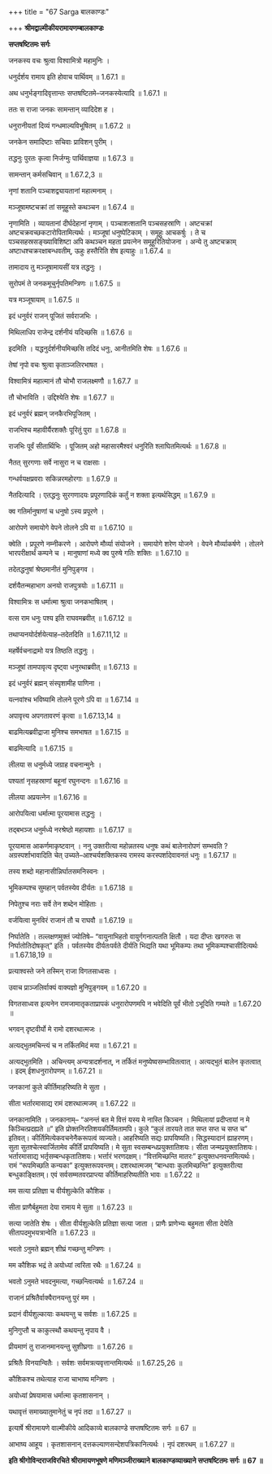+++
title = "67 Sarga बालकाण्डः"

+++
**श्रीमद्वाल्मीकीयरामायणम्बालकाण्डः**

**सप्तषष्टितमः सर्गः**

जनकस्य वचः श्रुत्वा विश्वामित्रो महामुनिः ।

धनुर्दर्शय रामाय इति होवाच पार्थिवम् ॥ 1.67.1 ॥

अथ धनुर्भङ्गादिवृत्तान्तः सप्तषष्टितमे–जनकस्येत्यादि ॥ 1.67.1 ॥

ततः स राजा जनकः सामन्तान् व्यादिदेश ह ।

धनुरानीयतां दिव्यं गन्धमाल्यविभूषितम् ॥ 1.67.2 ॥

जनकेन समादिष्टाः सचिवाः प्राविशन् पुरीम् ।

तद्धनुः पुरतः कृत्वा निर्जग्मुः पार्थिवाज्ञया ॥ 1.67.3 ॥

सामन्तान् कर्मसचिवान् ॥ 1.67.2,3 ॥

नृणां शतानि पञ्चाशद्व्यायतानां महात्मनाम् ।

मञ्जूषामष्टचक्रां तां समूहुस्ते कथञ्चन ॥ 1.67.4 ॥

नृणामिति । व्यायतानां दीर्घदेहानां नृणाम् । पञ्चाशत्शतानि पञ्चसहस्राणि । अष्टचक्रां अष्टचक्रवच्छकटारोपितामित्यर्थः । मञ्जूषां धनुष्पेटिकाम् । समूहुः आचकर्षुः । ते च पञ्चसहस्रसङ्ख्याविशिष्टा अपि कथञ्चन महता प्रयत्नेन समूहुरितियोजना । अन्ये तु अष्टचक्राम् अष्टाधश्चक्ररक्षाबन्धवतीम्, ऊहुः हस्तैरिति शेष इत्याहुः ॥ 1.67.4 ॥

तामादाय तु मञ्जूषामायसीं यत्र तद्धनुः ।

सुरोपमं ते जनकमूचुर्नृपतिमन्त्रिणः ॥ 1.67.5 ॥

यत्र मञ्जूषायाम् ॥ 1.67.5 ॥

इदं धनुर्वरं राजन् पूजितं सर्वराजभिः ।

मिथिलाधिप राजेन्द्र दर्शनीयं यदिच्छसि ॥ 1.67.6 ॥

इदमिति । यद्धनुर्दर्शनीयमिच्छसि तदिदं धनुः, आनीतमिति शेषः ॥ 1.67.6 ॥

तेषां नृपो वचः श्रुत्वा कृताञ्जलिरभाषत ।

विश्वामित्रं महात्मानं तौ चोभौ राजलक्ष्मणौ ॥ 1.67.7 ॥

तौ चोभाविति । उद्दिश्येति शेषः ॥ 1.67.7 ॥

इदं धनुर्वरं ब्रह्मन् जनकैरभिपूजितम् ।

राजभिश्च महावीर्यैरशक्तैः पूरितुं पुरा ॥ 1.67.8 ॥

राजभिः पूर्वं सीतार्थिभिः । पूजितम् अहो महासारमैश्वरं धनुरिति श्लाघितमित्यर्थः ॥ 1.67.8 ॥

नैतत् सुरगणाः सर्वे नासुरा न च राक्षसाः ।

गन्धर्वयक्षप्रवराः सकिन्नरमहोरगाः ॥ 1.67.9 ॥

नैतदित्यादि । एतद्धनुः सुरगणादयः प्रपूरणादिकं कर्तुं न शक्ता इत्यर्थसिद्धम् ॥ 1.67.9 ॥

क्व गतिर्मानुषाणां च धनुषो ऽस्य प्रपूरणे ।

आरोपणे समायोगे वेपने तोलने ऽपि वा ॥ 1.67.10 ॥

क्वेति । प्रपूरणे नम्नीकरणे । आरोपणे मौर्व्या संयोजने । समायोगे शरेण योजने । वेपने मौर्व्याकर्षणे । तोलने भारपरीक्षार्थं कम्पने च । मानुषाणां मध्ये क्व पुरुषे गतिः शक्तिः ॥ 1.67.10 ॥

तदेतद्धनुषां श्रेष्ठमानीतं मुनिपुङ्गव ।

दर्शयैतन्महाभाग अनयो राजपुत्रयोः ॥ 1.67.11 ॥

विश्वामित्रः स धर्मात्मा श्रुत्वा जनकभाषितम् ।

वत्स राम धनुः पश्य इति राघवमब्रवीत् ॥ 1.67.12 ॥

तथाप्यनयोर्दर्शयेत्याह–तदेतदिति ॥ 1.67.11,12 ॥

महर्षेर्वचनाद्रामो यत्र तिष्ठति तद्धनुः ।

मञ्जूषां तामपावृत्य दृष्ट्वा धनुरथाब्रवीत् ॥ 1.67.13 ॥

इदं धनुर्वरं ब्रह्मन् संस्पृशामीह पाणिना ।

यत्नवांश्च भविष्यामि तोलने पूरणे ऽपि वा ॥ 1.67.14 ॥

अपावृत्त्य अपगतावरणं कृत्वा ॥ 1.67.13,14 ॥

बाढमित्यब्रवीद्राजा मुनिश्च समभाषत ॥ 1.67.15 ॥

बाढमित्यादि ॥ 1.67.15 ॥

लीलया स धनुर्मध्ये जग्राह वचनान्मुनेः ।

पश्यतां नृसहस्राणां बहूनां रघुनन्दनः ॥ 1.67.16 ॥

लीलया अप्रयत्नेन ॥ 1.67.16 ॥

आरोपयित्वा धर्मात्मा पूरयामास तद्धनुः ।

तद्बभञ्ज धनुर्मध्ये नरश्रेष्ठो महायशाः ॥ 1.67.17 ॥

पूरयामास आकर्णमाकृष्टवान् । ननु उक्तरीत्या महोन्नतस्य धनुषः कथं बालेनारोपणं सम्भवति ? अग्रस्पर्शाभावादिति चेत् उच्यते–आश्चर्यशक्तिकस्य रामस्य करस्पर्शादेवावनतं धनुः ॥ 1.67.17 ॥

तस्य शब्दो महानासीन्निर्घातसमनिस्वनः ।

भूमिकम्पश्च सुमहान् पर्वतस्येव दीर्यतः ॥ 1.67.18 ॥

निपेतुश्च नराः सर्वे तेन शब्देन मोहिताः ।

वर्जयित्वा मुनविरं राजानं तौ च राघवौ ॥ 1.67.19 ॥

निर्घातेति । तल्लक्षणमुक्तं ज्योतिषे– “वायुनाभिहतो वायुर्गगनात्पतति क्षितौ । यदा दीप्तः खगरुतः स निर्घातोतिदोषकृत्” इति । पर्वतस्येव दीर्यतःपर्वते दीर्यति भिद्यति यथा भूमिकम्पः तथा भूमिकम्पश्चासीदित्यर्थः ॥ 1.67.18,19 ॥

प्रत्याश्वस्ते जने तस्मिन् राजा विगतसाध्वसः ।

उवाच प्राञ्जलिर्वाक्यं वाक्यज्ञो मुनिपुङ्गवम् ॥ 1.67.20 ॥

विगतसाध्वस इत्यनेन रामजामातृकताप्रापकं धनुरारोपणमपि न भवेदिति पूर्वं भीतो ऽभूदिति गम्यते ॥ 1.67.20 ॥

भगवन् दृष्टवीर्यो मे रामो दशरथात्मजः ।

अत्यद्भुतमचिन्त्यं च न तर्कितमिदं मया ॥ 1.67.21 ॥

अत्यद्भुतमिति । अचिन्त्यम् अन्यत्रादर्शनात्, न तर्कितं मनुष्येष्वसम्भावितत्वात् । अत्यद्भुतं बालेन कृतत्वात् । इदम् ईशधनुरारोपणम् ॥ 1.67.21 ॥

जनकानां कुले कीर्तिमाहरिष्यति मे सुता ।

सीता भर्तारमासाद्य रामं दशरथात्मजम् ॥ 1.67.22 ॥

जनकानामिति । जनकानाम्– “अनन्तं बत मे वित्तं यस्य मे नास्ति किञ्चन । मिथिलायां प्रदीप्तायां न मे किञ्चित्प्रदह्यते ॥” इति प्रोक्तनिरतिशयकीर्तिमतामपि। कुले “कुलं तारयते तात सप्त सप्त च सप्त च” इतिवत्। कीर्तिमित्येकवचनेनैकरूपत्वं व्यज्यते। आहरिष्यति सद्यः प्रापयिष्यति। सिद्धस्यादानं ह्याहरणम्। सुता सुतश्चेत्स्वार्जितामेव कीर्तिं प्रापयिष्यति। मे सुता स्वसम्बन्धप्रयुक्तातिशयः। सीता जन्मप्रयुक्तातिशयः। भर्तारमासाद्य भर्तृसम्बन्धकृतातिशयः। भर्त्तारं भरणदक्षम्। “वित्तमिच्छन्ति मातरः” इत्युक्तधनवन्तमित्यर्थः। रामं “रूपमिच्छति कन्यका” इत्युक्तरूपवन्तम्। दशरथात्मजम् “बान्धवाः कुलमिच्छन्ति” इत्युक्तरीत्या बन्धुकाङ्क्षितम्। एवं सर्वसम्मतवरप्राप्त्या कीर्तिमाहरिष्यतीति भावः ॥ 1.67.22 ॥

मम सत्या प्रतिज्ञा च वीर्यशुल्केति कौशिक ।

सीता प्राणैर्बहुमता देया रामाय मे सुता ॥ 1.67.23 ॥

सत्या जातेति शेषः । सीता वीर्यशुल्केति प्रतिज्ञा सत्या जाता । प्राणैः प्राणेभ्यः बहुमता सीता देयेति सीतापदमुभयत्रान्वेति ॥ 1.67.23 ॥

भवतो ऽनुमते ब्रह्मन् शीघ्रं गच्छन्तु मन्त्रिणः ।

मम कौशिक भद्रं ते अयोध्यां त्वरिता रथैः ॥ 1.67.24 ॥

भवतो ऽनुमते भवदनुमत्या, गच्छन्त्वित्यर्थः ॥ 1.67.24 ॥

राजानं प्रश्रितैर्वाक्यैरानयन्तु पुरं मम ।

प्रदानं वीर्यशुल्कायाः कथयन्तु च सर्वशः ॥ 1.67.25 ॥

मुनिगुप्तौ च काकुत्स्थौ कथयन्तु नृपाय वै ।

प्रीयमाणं तु राजानमानयन्तु सुशीघ्रगाः ॥ 1.67.26 ॥

प्रश्रितैः विनयान्वितैः । सर्वशः सर्वमत्रत्यवृत्तान्तमित्यर्थः ॥ 1.67.25,26 ॥

कौशिकश्च तथेत्याह राजा चाभाष्य मन्त्रिणः ।

अयोध्यां प्रेषयामास धर्मात्मा कृतशासनान् ।

यथावृत्तं समाख्यातुमानेतुं च नृपं तदा ॥ 1.67.27 ॥

इत्यार्षे श्रीरामायणे वाल्मीकीये आदिकाव्ये बालकाण्डे सप्तषष्टितमः सर्गः ॥ 67 ॥

आभाष्य आहूय । कृतशासनान् दत्तकल्याणसन्देशपत्रिकानित्यर्थः । नृपं दशरथम् ॥ 1.67.27 ॥

**इति श्रीगोविन्दराजविरचिते श्रीरामायणभूषणे मणिमञ्जीराख्याने बालकाण्डव्याख्याने सप्तषष्टितमः सर्गः ॥ 67 ॥**
